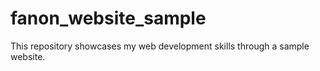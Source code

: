 # fanon_website_sample
This repository showcases my web development skills through a sample website.
